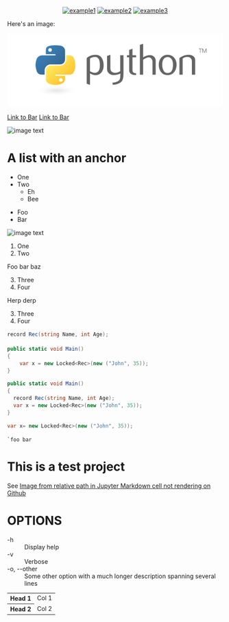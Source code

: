 <div align="center">

  <a href="">![example1](https://img.shields.io/badge/example-one-red)</a>
  <a href="">![example2](https://img.shields.io/badge/example-two-green)</a>
  <a href="">![example3](https://img.shields.io/badge/example-three-blue)</a>

</div>

Here's an image:

![](imgs/python-logo.png)

[Link to Bar](#bar)
<a href="#bar">Link to Bar</a>

![](https://placekitten.com/200/300 "image text")

# A list with an anchor

- One
- Two
    - Eh
    - Bee

<ul>
  <li>Foo</li>
  <li id="bar">Bar</li>
</ul>

![](https://via.placeholder.com/728x90.png?text=Hello+Stack+Overflow "image text")

1. One
1. Two

Foo bar baz

3. Three
3. Four

Herp derp

3. Three
3. Four


```cs
record Rec(string Name, int Age);

public static void Main()
{
    var x = new Locked<Rec>(new ("John", 35)); 
}
```

```cs
public static void Main()
{
  record Rec(string Name, int Age);
  var x = new Locked<Rec>(new ("John", 35)); 
}
```

```cs
var x= new Locked<Rec>(new ("John", 35)); 
```



`` `foo bar ``


# This is a test project

See [Image from relative path in Jupyter Markdown cell not rendering on Github][1]

# OPTIONS

<dl>
  <dt>-h<dt>
  <dd>Display help</dd>

  <dt>-v</dt>
  <dd>Verbose</dd>

  <dt>-o, --other</dt>
  <dd>Some other option with a much longer description
    spanning several lines</dd>
</dl>

<table>
  <tr>
    <th>Head 1</th>
    <td>Col 1</td>
  </tr>
  <tr>
    <th>Head 2</th>
    <td>Col 2</td>
  </tr>
</table>


[1]: https://stackoverflow.com/q/62799256/354577

